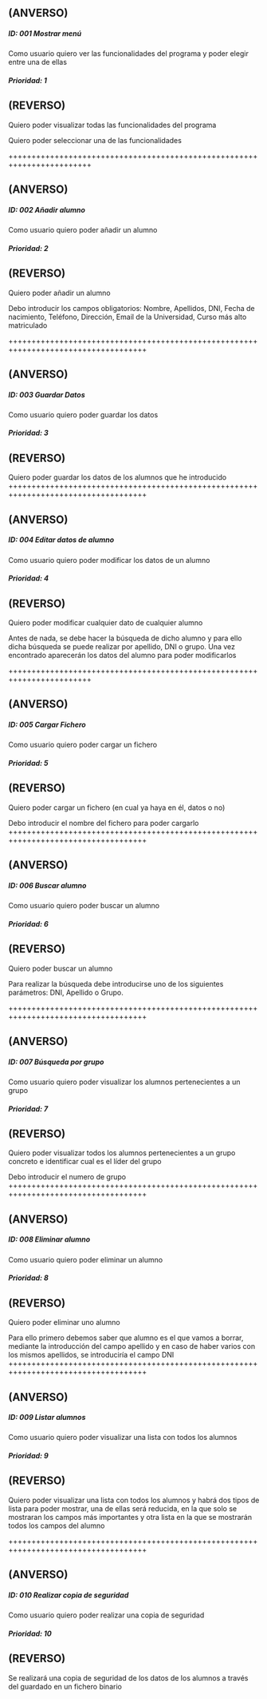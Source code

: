 ## (ANVERSO)

##### ID: 001 Mostrar menú

Como usuario quiero ver las funcionalidades del programa y poder elegir entre una de ellas

##### Prioridad: 1

## (REVERSO)

Quiero poder visualizar todas las funcionalidades del programa

Quiero poder seleccionar una de las funcionalidades

++++++++++++++++++++++++++++++++++++++++++++++++++++++++++++++++++++++++

## (ANVERSO)
##### ID: 002 Añadir alumno

Como usuario quiero poder añadir un alumno

##### Prioridad: 2

## (REVERSO)

Quiero poder añadir un alumno

Debo introducir los campos obligatorios: Nombre, Apellidos, DNI, Fecha de nacimiento, Teléfono, Dirección, Email de la Universidad, Curso más alto matriculado


++++++++++++++++++++++++++++++++++++++++++++++++++++++++++++++++++++++++++++++++++++


## (ANVERSO)
##### ID: 003 Guardar Datos 

Como usuario quiero poder guardar los datos 

##### Prioridad: 3

## (REVERSO)

Quiero poder guardar los datos de los alumnos que he introducido
++++++++++++++++++++++++++++++++++++++++++++++++++++++++++++++++++++++++++++++++++++


## (ANVERSO)
##### ID: 004 Editar datos de alumno 

Como usuario quiero poder modificar los datos de un alumno 

##### Prioridad: 4

## (REVERSO)

Quiero poder modificar cualquier dato de cualquier alumno 

Antes de nada, se debe hacer la búsqueda de dicho alumno y para ello dicha búsqueda se puede realizar por apellido, DNI o grupo. Una vez encontrado aparecerán los datos del alumno para poder modificarlos

++++++++++++++++++++++++++++++++++++++++++++++++++++++++++++++++++++++++


## (ANVERSO)
##### ID: 005 Cargar Fichero

Como usuario quiero poder cargar un fichero

##### Prioridad: 5

## (REVERSO)

Quiero poder cargar un fichero (en cual ya haya en él, datos o no)

Debo introducir el nombre del fichero para poder cargarlo
++++++++++++++++++++++++++++++++++++++++++++++++++++++++++++++++++++++++++++++++++++

## (ANVERSO)
##### ID: 006 Buscar alumno

Como usuario quiero poder buscar un alumno 

##### Prioridad: 6

## (REVERSO)

Quiero poder buscar un alumno

Para realizar la búsqueda debe introducirse uno de los siguientes parámetros: DNI, Apellido o Grupo.

++++++++++++++++++++++++++++++++++++++++++++++++++++++++++++++++++++++++++++++++++++

## (ANVERSO)
##### ID: 007 Búsqueda por grupo 

Como usuario quiero poder visualizar los alumnos pertenecientes a un grupo 

##### Prioridad: 7

## (REVERSO)

Quiero poder visualizar todos los alumnos pertenecientes a un grupo concreto e identificar cual es el líder del grupo

Debo introducir el numero de grupo
++++++++++++++++++++++++++++++++++++++++++++++++++++++++++++++++++++++++++++++++++++

## (ANVERSO)
##### ID: 008 Eliminar alumno

Como usuario quiero poder eliminar un alumno 

##### Prioridad: 8

## (REVERSO)

Quiero poder eliminar uno alumno

Para ello primero debemos saber que alumno es el que vamos a borrar, mediante la introducción del campo apellido y en caso de haber varios con los mismos apellidos, se introduciría el campo DNI
++++++++++++++++++++++++++++++++++++++++++++++++++++++++++++++++++++++++++++++++++++


## (ANVERSO)
##### ID: 009 Listar alumnos 

Como usuario quiero poder visualizar una lista con todos los alumnos

##### Prioridad: 9

## (REVERSO)

Quiero poder visualizar una lista con todos los alumnos y habrá dos tipos de lista para poder mostrar, una de ellas será reducida, en la que solo se mostraran los campos más importantes y otra lista en la que se mostrarán todos los campos del alumno


++++++++++++++++++++++++++++++++++++++++++++++++++++++++++++++++++++++++++++++++++++

## (ANVERSO)
##### ID: 010 Realizar copia de seguridad 

Como usuario quiero poder realizar una copia de seguridad

##### Prioridad: 10

## (REVERSO)

Se realizará una copia de seguridad de los datos de los alumnos a través del guardado en un fichero binario

